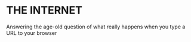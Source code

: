 # THE INTERNET

Answering the age-old question of what really happens when you type a URL to your browser
